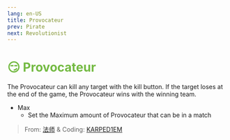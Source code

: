 ```yaml
---
lang: en-US
title: Provocateur
prev: Pirate
next: Revolutionist
---
```


# <font color=#74ba43>😏 <b>Provocateur</b></font> <Badge text="Chaos" type="tip" vertical="middle"/>

The Provocateur can kill any target with the kill button. If the target loses at the end of the game, the Provocateur wins with the winning team.

- Max
  - Set the Maximum amount of Provocateur that can be in a match

> From: [法师](https://space.bilibili.com/511107305) & Coding: [KARPED1EM](https://github.com/KARPED1EM)

